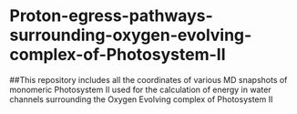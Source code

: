 # Proton-egress-pathways-surrounding-oxygen-evolving-complex-of-Photosystem-II
##This repository includes all the coordinates of various MD snapshots of monomeric Photosystem II used for the calculation of energy in water channels surrounding the Oxygen Evolving complex of Photosystem II
